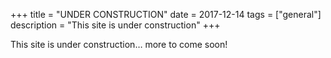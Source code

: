 +++
title = "UNDER CONSTRUCTION"
date = 2017-12-14
tags = ["general"]
description = "This site is under construction"
+++

This site is under construction… more to come soon!